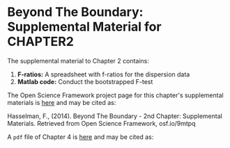 Beyond The Boundary: Supplemental Material for CHAPTER2
==================================

The supplemental material to Chapter 2 contains:

1. **F-ratios:** A spreadsheet with f-ratios for the dispersion data
2. **Matlab code:** Conduct the bootstrapped F-test


The Open Science Framework project page for this chapter's supplemental materials is [here](http://osf.io/9mtpq) and may be cited as:

Hasselman, F., (2014). Beyond The Boundary - 2nd Chapter: Supplemental Materials. Retrieved from Open Science Framework, osf.io/9mtpq

A `pdf` file of Chapter 4 is [here](http://figshare.com/authors/Fred%20Hasselman/520930) and may be cited as:


